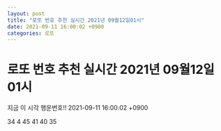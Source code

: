 ```yaml
---
layout: post
title: "로또 번호 추천 실시간 2021년 09월12일01시"
date: 2021-09-11 16:00:02 +0900
categories: 로또
---
```


# 로또 번호 추천 실시간 2021년 09월12일01시

지금 이 시각 행운번호!! 2021-09-11 16:00:02 +0900

 34  4  45  41  40  35 

